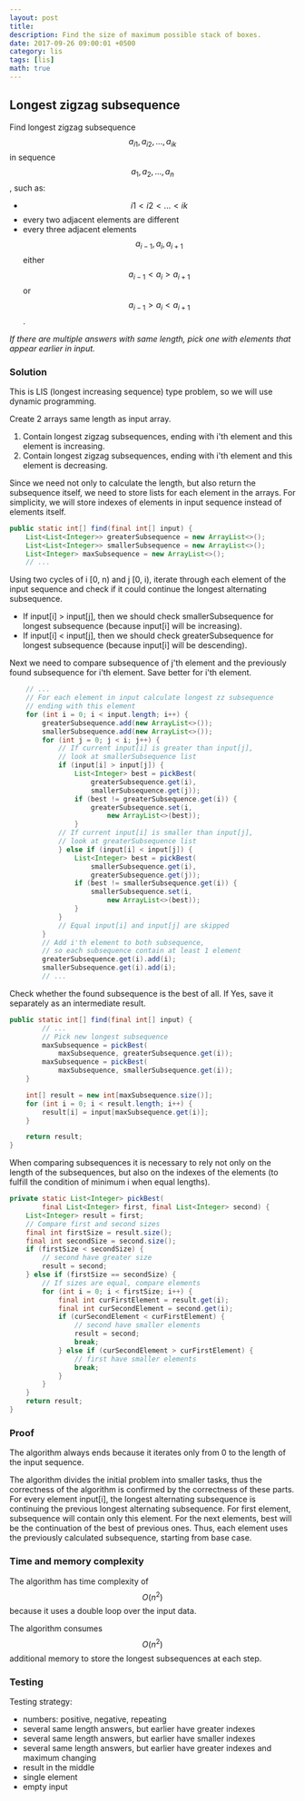 ```yaml
---
layout: post
title:
description: Find the size of maximum possible stack of boxes.
date: 2017-09-26 09:00:01 +0500
category: lis
tags: [lis]
math: true
---
```


## Longest zigzag subsequence
Find longest zigzag subsequence $$ a_{i1}, a_{i2}, ..., a_{ik} $$ in sequence $$ a_1, a_2, ..., a_n $$, such as:
* $$ i1 < i2 < ... < ik $$
* every two adjacent elements are different
* every three adjacent elements $$ a_{i-1}, a_i, a_{i+1} $$ either $$ a_{i-1} < a_i > a_{i+1} $$ or  $$ a_{i-1} > a_i < a_{i+1} $$.

_If there are multiple answers with same length, pick one with elements that appear earlier in input._

### Solution
This is LIS (longest increasing sequence) type problem, so we will use dynamic programming.

Create 2 arrays same length as input array.
1. Contain longest zigzag subsequences, ending with i'th element and this element is increasing.
2. Contain longest zigzag subsequences, ending with i'th element and this element is decreasing.

Since we need not only to calculate the length, but also return the subsequence itself, we need to store lists for each element in the arrays.
For simplicity, we will store indexes of elements in input sequence instead of elements itself.

```java
public static int[] find(final int[] input) {
    List<List<Integer>> greaterSubsequence = new ArrayList<>();
    List<List<Integer>> smallerSubsequence = new ArrayList<>();
    List<Integer> maxSubsequence = new ArrayList<>();
    // ...
```

Using two cycles of i [0, n) and j [0, i), iterate through each element of the input sequence and check if it could continue the longest alternating subsequence.
* If input[i] > input[j], then we should check smallerSubsequence for longest subsequence (because input[i] will be increasing).
* If input[i] < input[j], then we should check greaterSubsequence for longest subsequence (because input[i] will be descending).

Next we need to compare subsequence of j'th element and the previously found subsequence for i'th element. Save better for i'th element.

```java
    // ...
    // For each element in input calculate longest zz subsequence
    // ending with this element
    for (int i = 0; i < input.length; i++) {
        greaterSubsequence.add(new ArrayList<>());
        smallerSubsequence.add(new ArrayList<>());
        for (int j = 0; j < i; j++) {
            // If current input[i] is greater than input[j],
            // look at smallerSubsequence list
            if (input[i] > input[j]) {
                List<Integer> best = pickBest(
                    greaterSubsequence.get(i),
                    smallerSubsequence.get(j));
                if (best != greaterSubsequence.get(i)) {
                    greaterSubsequence.set(i,
                        new ArrayList<>(best));
                }
            // If current input[i] is smaller than input[j],
            // look at greaterSubsequence list
            } else if (input[i] < input[j]) {
                List<Integer> best = pickBest(
                    smallerSubsequence.get(i),
                    greaterSubsequence.get(j));
                if (best != smallerSubsequence.get(i)) {
                    smallerSubsequence.set(i,
                        new ArrayList<>(best));
                }
            }
            // Equal input[i] and input[j] are skipped
        }
        // Add i'th element to both subsequence,
        // so each subsequence contain at least 1 element
        greaterSubsequence.get(i).add(i);
        smallerSubsequence.get(i).add(i);
        // ...
```

Check whether the found subsequence is the best of all. If Yes, save it separately as an intermediate result.

```java
public static int[] find(final int[] input) {
        // ...
        // Pick new longest subsequence
        maxSubsequence = pickBest(
            maxSubsequence, greaterSubsequence.get(i));
        maxSubsequence = pickBest(
            maxSubsequence, smallerSubsequence.get(i));
    }

    int[] result = new int[maxSubsequence.size()];
    for (int i = 0; i < result.length; i++) {
        result[i] = input[maxSubsequence.get(i)];
    }

    return result;
}
```

When comparing subsequences it is necessary to rely not only on the length of the subsequences, but also on the indexes of the elements (to fulfill the condition of minimum i when equal lengths).

```java
private static List<Integer> pickBest(
        final List<Integer> first, final List<Integer> second) {
    List<Integer> result = first;
    // Compare first and second sizes
    final int firstSize = result.size();
    final int secondSize = second.size();
    if (firstSize < secondSize) {
        // second have greater size
        result = second;
    } else if (firstSize == secondSize) {
        // If sizes are equal, compare elements
        for (int i = 0; i < firstSize; i++) {
            final int curFirstElement = result.get(i);
            final int curSecondElement = second.get(i);
            if (curSecondElement < curFirstElement) {
                // second have smaller elements
                result = second;
                break;
            } else if (curSecondElement > curFirstElement) {
                // first have smaller elements
                break;
            }
        }
    }
    return result;
}
```

### Proof
The algorithm always ends because it iterates only from 0 to the length of the input sequence.

The algorithm divides the initial problem into smaller tasks, thus the correctness of the algorithm is confirmed by the correctness of these parts.
For every element input[i], the longest alternating subsequence is continuing the previous longest alternating subsequence.
For first element, subsequence will contain only this element. For the next elements, best will be the continuation of the best of previous ones.
Thus, each element uses the previously calculated subsequence, starting from base case.

### Time and memory complexity
The algorithm has time complexity of $$ O(n^2) $$ because it uses a double loop over the input data.

The algorithm consumes $$ O(n^2) $$ additional memory to store the longest subsequences at each step.

### Testing
Testing strategy:
 * numbers: positive, negative, repeating
 * several same length answers, but earlier have greater indexes
 * several same length answers, but earlier have smaller indexes
 * several same length answers, but earlier have greater indexes and maximum changing
 * result in the middle
 * single element
 * empty input
